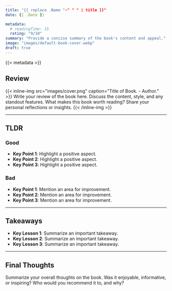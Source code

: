```yaml
---
title: "{{ replace .Name "-" " " | title }}"
date: {{ .Date }}

metadata:
  # readingTime: 15
  rating: "9/10"
summary: "Provide a concise summary of the book's content and appeal."
image: "images/default-book-cover.webp"
draft: true
---
```


{{< metadata >}}

## Review

{{< inline-img src="images/cover.png" caption="Title of Book. - Author." >}}
Write your review of the book here. Discuss the content, style, and any standout features. What makes this book worth reading? Share your personal reflections or insights.
{{< /inline-img >}}

---

## TLDR

### Good
- **Key Point 1**: Highlight a positive aspect.
- **Key Point 2**: Highlight a positive aspect.
- **Key Point 3**: Highlight a positive aspect.

### Bad
- **Key Point 1**: Mention an area for improvement.
- **Key Point 2**: Mention an area for improvement.
- **Key Point 3**: Mention an area for improvement.

---

## Takeaways
- **Key Lesson 1**: Summarize an important takeaway.
- **Key Lesson 2**: Summarize an important takeaway.
- **Key Lesson 3**: Summarize an important takeaway.

---

## Final Thoughts

Summarize your overall thoughts on the book. Was it enjoyable, informative, or inspiring? Who would you recommend it to, and why?
